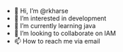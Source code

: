 - 👋 Hi, I’m @rkharse
- 👀 I’m interested in development
- 🌱 I’m currently learning java
- 💞️ I’m looking to collaborate on IAM
- 📫 How to reach me via email

<!---
rkharse/rkharse is a ✨ special ✨ repository because its `README.md` (this file) appears on your GitHub profile.
You can click the Preview link to take a look at your changes.
--->
